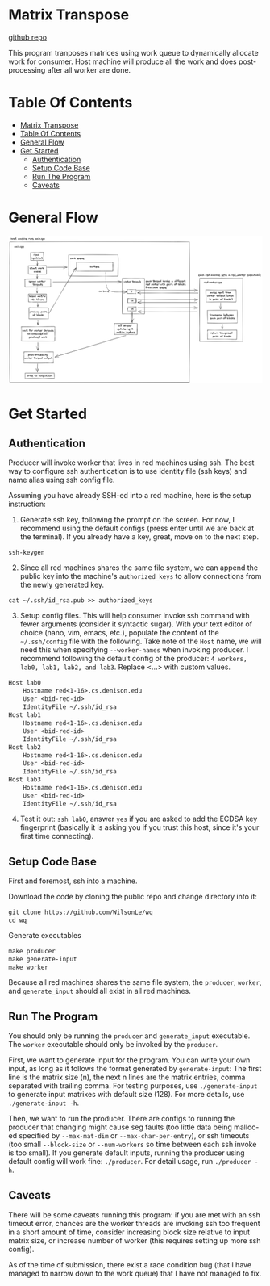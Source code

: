 # Matrix Transpose

[github repo](https://github.com/WilsonLe/wq)

This program tranposes matrices using work queue to dynamically allocate work for consumer. Host machine will produce all the work and does post-processing after all worker are done.

# Table Of Contents
- [Matrix Transpose](#matrix-transpose)
- [Table Of Contents](#table-of-contents)
- [General Flow](#general-flow)
- [Get Started](#get-started)
  - [Authentication](#authentication)
  - [Setup Code Base](#setup-code-base)
  - [Run The Program](#run-the-program)
  - [Caveats](#caveats)

# General Flow

![work-queue-flow-char](wq-flow.png)

# Get Started

## Authentication
Producer will invoke worker that lives in red machines using ssh. The best way to configure ssh authentication is to use identity file (ssh keys) and name alias using ssh config file.

Assuming you have already SSH-ed into a red machine, here is the setup instruction:

1. Generate ssh key, following the prompt on the screen. For now, I recommend using the default configs (press enter until we are back at the terminal). If you already have a key, great, move on to the next step.
```
ssh-keygen
```
2. Since all red machines shares the same file system, we can append the public key into the machine's `authorized_keys` to allow connections from the newly generated key.
```
cat ~/.ssh/id_rsa.pub >> authorized_keys
```
3. Setup config files. This will help consumer invoke ssh command with fewer arguments (consider it syntactic sugar). With your text editor of choice (nano, vim, emacs, etc.), populate the content of the `~/.ssh/config` file with the following. Take note of the `Host` name, we will need this when specifying `--worker-names` when invoking producer. I recommend following the default config of the producer: `4 workers, lab0, lab1, lab2, and lab3`. Replace <...> with custom values.
```
Host lab0 
    Hostname red<1-16>.cs.denison.edu 
    User <bid-red-id>
    IdentityFile ~/.ssh/id_rsa
Host lab1 
    Hostname red<1-16>.cs.denison.edu 
    User <bid-red-id>
    IdentityFile ~/.ssh/id_rsa
Host lab2 
    Hostname red<1-16>.cs.denison.edu 
    User <bid-red-id>
    IdentityFile ~/.ssh/id_rsa
Host lab3 
    Hostname red<1-16>.cs.denison.edu 
    User <bid-red-id>
    IdentityFile ~/.ssh/id_rsa
```
4. Test it out: `ssh lab0`, answer `yes` if you are asked to add the ECDSA key fingerprint (basically it is asking you if you trust this host, since it's your first time connecting).

## Setup Code Base

First and foremost, ssh into a machine.

Download the code by cloning the public repo and change directory into it:
```
git clone https://github.com/WilsonLe/wq
cd wq
```

Generate executables
```
make producer
make generate-input
make worker
```

Because all red machines shares the same file system, the `producer`, `worker`, and `generate_input` should all exist in all red machines.

## Run The Program

You should only be running the `producer` and `generate_input` executable. The `worker` executable should only be invoked by the `producer`.

First, we want to generate input for the program. You can write your own input, as long as it follows the format generated by `generate-input`: The first line is the matrix size (n), the next n lines are the matrix entries, comma separated with trailing comma. For testing purposes, use `./generate-input` to generate input matrixes with default size (128). For more details, use `./generate-input -h`.

Then, we want to run the producer. There are configs to running the producer that changing might cause seg faults (too little data being malloc-ed specified by `--max-mat-dim` or `--max-char-per-entry`), or ssh timeouts (too small `--block-size` or `--num-workers` so time between each ssh invoke is too small). If you generate default inputs, running the producer using default config will work fine: `./producer`. For detail usage, run `./producer -h`.

## Caveats
 
There will be some caveats running this program: if you are met with an ssh timeout error, chances are the worker threads are invoking ssh too frequent in a short amount of time, consider increasing block size relative to input matrix size, or increase number of worker (this requires setting up more ssh config).

As of the time of submission, there exist a race condition bug (that I have managed to narrow down to the work queue) that I have not managed to fix.